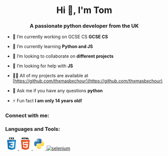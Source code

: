 <h1 align="center">Hi 👋, I'm Tom</h1>
<h3 align="center">A passionate python developer from the UK</h3>

- 🔭 I’m currently working on GCSE CS **GCSE CS**

- 🌱 I’m currently learning **Python and JS**

- 👯 I’m looking to collaborate on **different projects**

- 🤝 I’m looking for help with **JS**

- 👨‍💻 All of my projects are available at [https://github.com/thxmasbxchour](https://github.com/thxmasbxchour)

- 💬 Ask me if you have any questions **python**

- ⚡ Fun fact **I am only 14 years old!**

<h3 align="left">Connect with me:</h3>
<p align="left">
</p>

<h3 align="left">Languages and Tools:</h3>
<p align="left"> <a href="https://www.w3schools.com/css/" target="_blank" rel="noreferrer"> <img src="https://raw.githubusercontent.com/devicons/devicon/master/icons/css3/css3-original-wordmark.svg" alt="css3" width="40" height="40"/> </a> <a href="https://www.w3.org/html/" target="_blank" rel="noreferrer"> <img src="https://raw.githubusercontent.com/devicons/devicon/master/icons/html5/html5-original-wordmark.svg" alt="html5" width="40" height="40"/> </a> <a href="https://www.python.org" target="_blank" rel="noreferrer"> <img src="https://raw.githubusercontent.com/devicons/devicon/master/icons/python/python-original.svg" alt="python" width="40" height="40"/> </a> <a href="https://www.selenium.dev" target="_blank" rel="noreferrer"> <img src="https://raw.githubusercontent.com/detain/svg-logos/780f25886640cef088af994181646db2f6b1a3f8/svg/selenium-logo.svg" alt="selenium" width="40" height="40"/> </a> </p>

